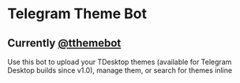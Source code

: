 # Telegram Theme Bot
## Currently [@tthemebot](https://t.me/tthemebot)
Use this bot to upload your TDesktop themes (available for Telegram Desktop builds since v1.0), manage them, or search for themes inline
